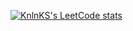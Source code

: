 [![KnlnKS's LeetCode stats](https://leetcode-stats-six.vercel.app/?username=Verbluda)](https://github.com/KnlnKS/leetcode-stats)

